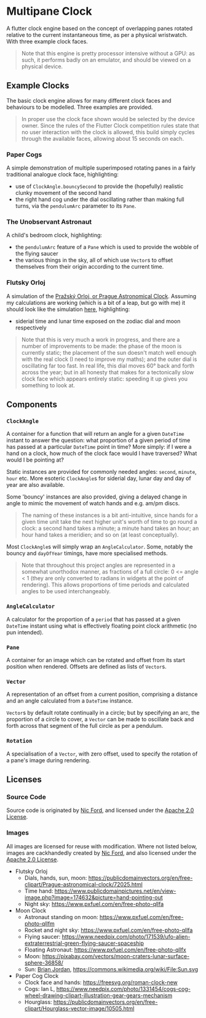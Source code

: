 # Multipane Clock

A flutter clock engine based on the concept of overlapping panes rotated relative to the current instantaneous time, as per a physical wristwatch. With three example clock faces.

> Note that this engine is pretty processor intensive without a GPU: as such, it performs badly on an emulator, and should be viewed on a physical device.

## Example Clocks

The basic clock engine allows for many different clock faces and behaviours to be modelled. Three examples are provided.

> In proper use the clock face shown would be selected by the device owner. Since the rules of the Flutter Clock competition rules state that no user interaction with the clock is allowed, this build simply cycles through the available faces, allowing about 15 seconds on each.

### Paper Cogs

A simple demonstration of multiple superimposed rotating panes in a fairly traditional analogue clock face, highlighting:
- use of `ClockAngle.bouncySecond` to provide the (hopefully) realistic clunky movement of the second hand
- the right hand cog under the dial oscillating rather than making full turns, via the `pendulumArc` parameter to its `Pane`.

### The Unobservant Astronaut

A child's bedroom clock, highlighting:
- the `pendulumArc` feature of a `Pane` which is used to provide the wobble of the flying saucer
- the various things in the sky, all of which use `Vector`s to offset themselves from their origin according to the current time.

### Flutsky Orloj

A simulation of the [Pražský Orloj, or Prague Astronomical Clock](http://www.orloj.eu/en/home1.htm). Assuming my calculations are working (which is a bit of a leap, but go with me) it should look like the simulation [here](http://www.orloj.eu/en/orloj_simulator1.php), highlighting:
- siderial time and lunar time exposed on the zodiac dial and moon respectively

> Note that this is very much a work in progress, and there are a number of improvements to be made: the phase of the moon is currently static; the placement of the sun doesn't match well enough with the real clock (I need to improve my maths); and the outer dial is oscillating far too fast. In real life, this dial moves 60° back and forth across the year; but in all honesty that makes for a tectonically slow clock face which appears entirely static: speeding it up gives you something to look at.

## Components

### `ClockAngle`

 A container for a function that will return an angle for a given `DateTime` instant
 to answer the question: what proportion of a given period of time has passed at a particular `DateTime` point in time? More simply: if I were a hand on a clock, how much of the clock face would I have traversed? What would I be pointing at?

 Static instances are provided for commonly needed angles: `second`, `minute`, `hour` etc. More esoteric `ClockAngle`s for siderial day, lunar day and day of year are also available.

 Some 'bouncy' instances are also provided, giving a delayed change in angle to mimic the movement of watch hands and e.g. am/pm discs.

 > The naming of these instances is a bit anti-intuitive, since hands for a given time unit take the next higher unit's worth of time to go round a clock: a second hand takes a minute; a minute hand takes an hour; an hour hand takes a meridien; and so on (at least conceptually).

 Most `ClockAngle`s will simply wrap an `AngleCalculator`. Some, notably the bouncy and `dayOfYear` timings, have more specialised methods.

>Note that throughout this project angles are represented in a somewhat unorthodox manner, as fractions of a full circle: 0 <= angle < 1 (they are only converted to radians in widgets at the point of rendering). This allows proportions of time periods and calculated angles to be used interchangeably.

### `AngleCalculator`

A calculator for the proportion of a `period` that has passed at a given `DateTime` instant using what is effectively floating point clock arithmetic (no pun intended).

### `Pane`

A container for an image which can be rotated and offset from its start position when rendered. Offsets are defined as lists of `Vector`s.

### `Vector`

A representation of an offset from a current position, comprising a distance and an angle calculated from a `DateTime` instance.

`Vector`s by default rotate continually in a circle; but by specifying an arc, the proportion of a circle to cover, a `Vector` can be made to oscillate back and forth across that segment of the full circle as per a pendulum.

### `Rotation`

A specialisation of a `Vector`, with zero offset, used to specify the rotation of a pane's image during rendering.

## Licenses

### Source Code

Source code is originated by [Nic Ford](https://github.com/shinyford/), and licensed under the [Apache 2.0 License](https://www.apache.org/licenses/LICENSE-2.0).

### Images

All images are licensed for reuse with modification. Where not listed below, images are cackhandedly created by [Nic Ford](https://github.com/shinyford/), and also licensed under the [Apache 2.0 License](https://www.apache.org/licenses/LICENSE-2.0).

- Flutsky Orloj
  - Dials, hands, sun, moon: https://publicdomainvectors.org/en/free-clipart/Prague-astronomical-clock/72025.html
  - Time hand: https://www.publicdomainpictures.net/en/view-image.php?image=174632&picture=hand-pointing-out
  - Night sky: https://www.pxfuel.com/en/free-photo-qllfa
- Moon Clock
  - Astronaut standing on moon: https://www.pxfuel.com/en/free-photo-qllfm
  - Rocket and night sky: https://www.pxfuel.com/en/free-photo-qllfa
  - Flying saucer: https://www.needpix.com/photo/171539/ufo-alien-extraterrestrial-green-flying-saucer-spaceship
  - Floating Astronaut: https://www.pxfuel.com/en/free-photo-qllfx
  - Moon: https://pixabay.com/vectors/moon-craters-lunar-surface-sphere-36858/
  - Sun: [Brian Jordan](https://commons.wikimedia.org/wiki/User:Bcjordan), https://commons.wikimedia.org/wiki/File:Sun.svg
- Paper Cog Clock
  - Clock face and hands: https://freesvg.org/roman-clock-new
  - Cogs: Ian L, https://www.needpix.com/photo/1331454/cogs-cog-wheel-drawing-clipart-illustration-gear-gears-mechanism
  - Hourglass: https://publicdomainvectors.org/en/free-clipart/Hourglass-vector-image/10505.html



